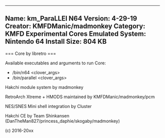 -----------------------
Name: km_ParaLLEl N64
Version: 4-29-19
Creator: KMFDManic/madmonkey
Category: KMFD Experimental Cores
Emulated System: Nintendo 64
Install Size: 804 KB
-----------------------
=== Core by libretro ===

Available executables and arguments to run Core:
- /bin/n64 <rom> <clover_args>
- /bin/parallel <rom> <clover_args>

Hakchi module system by madmonkey

RetroArch Xtreme + HMODS maintained by KMFDManic/madmonkey/pcm

NES/SNES Mini shell integration by Cluster

Hakchi CE by Team Shinkansen (DanTheMan827/princess_daphie/skogaby/madmonkey)

(c) 2016-20xx
